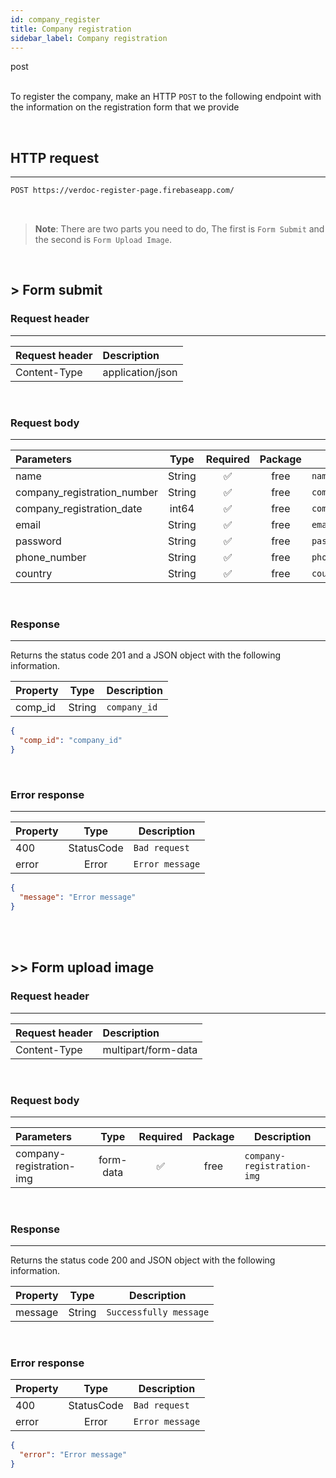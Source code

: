 ```yaml
---
id: company_register
title: Company registration
sidebar_label: Company registration
---
```


<span class="badges post">post</span>
<br/>
<br/>

To register the company, make an HTTP `POST`
to the following endpoint with the information on the registration form that we provide

</br> 

## HTTP request
---

```bash
POST https://verdoc-register-page.firebaseapp.com/
```

</br>

>**Note**: There are two parts you need to do, The first is `Form Submit` and the second is `Form Upload Image`.

</br>


## > Form submit 


### Request header
---
| Request header | Description                      |
| :------------- | :------------------------------- |
| Content-Type   | application/json                 |

</br>

### Request body
---
| Parameters                    |  Type  | Required | Package | Description                   |
| :---------------------------- | :----: | :------: | :-----: | ----------------------------- |
| name                          | String |    ✅    |  free   | `name`                        |
| company_registration_number   | String |    ✅    |  free   | `company_registration_number` |
| company_registration_date     | int64  |    ✅    |  free   | `company_registration_date`   |
| email                         | String |    ✅    |  free   | `email`                       |
| password                      | String |    ✅    |  free   | `password`                    |
| phone_number                  | String |    ✅    |  free   | `phone_number`                |
| country                       | String |    ✅    |  free   | `country`                     |

</br>

### Response
---
Returns the status code 201 and a JSON object with the following information.

| Property |  Type  | Description |
| :------- | :----: | ----------- |
| comp_id  | String | `company_id`   |


```json
{
  "comp_id": "company_id"
}
```
</br>

### Error response
---

| Property |  Type      | Description    |
| :------- | :--------: | ------------   |
| 400      | StatusCode | `Bad request`  |
| error    | Error      | `Error message`|

```json
{
  "message": "Error message"
}
```

</br>
</br>

## >> Form upload image

### Request header
---
| Request header | Description                      |
| :------------- | :------------------------------- |
| Content-Type   | multipart/form-data              |

</br>

### Request body
---
| Parameters                    |  Type     | Required | Package | Description                   |
| :---------------------------- | :-------: | :------: | :-----: | ----------------------------- |
| company-registration-img      | form-data |    ✅    |  free   | `company-registration-img`    |

</br>

### Response
---

Returns the status code 200 and JSON object with the following information.

| Property |  Type  |             Description              |
| :------- | :----: | ------------------------------------ |
| message  | String | `Successfully message`               |

</br>

### Error response

| Property |  Type      | Description    |
| :------- | :--------: | ------------   |
| 400      | StatusCode | `Bad request`  |
| error    | Error      | `Error message`|

```json
{
  "error": "Error message"
}
```